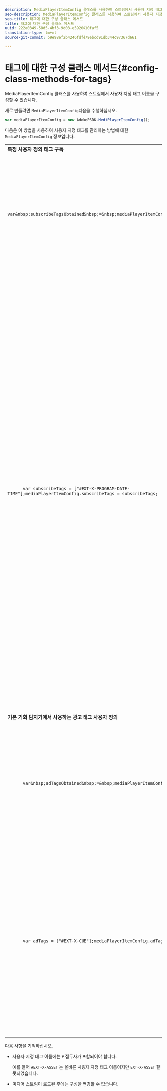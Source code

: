 ```yaml
---
description: MediaPlayerItemConfig 클래스를 사용하여 스트림에서 사용자 지정 태그 이름을 구성할 수 있습니다.
seo-description: MediaPlayerItemConfig 클래스를 사용하여 스트림에서 사용자 지정 태그 이름을 구성할 수 있습니다.
seo-title: 태그에 대한 구성 클래스 메서드
title: 태그에 대한 구성 클래스 메서드
uuid: 222a0349-58d5-4bf3-9d03-e5920610faf5
translation-type: tm+mt
source-git-commit: b9e98ef2b4246fdfd79ebcd91db344c97367d661

---
```



# 태그에 대한 구성 클래스 메서드{#config-class-methods-for-tags}

MediaPlayerItemConfig 클래스를 사용하여 스트림에서 사용자 지정 태그 이름을 구성할 수 있습니다.

새로 만들려면 `MediaPlayerItemConfig`다음을 수행하십시오.

```js
var mediaPlayerItemConfig = new AdobePSDK.MediPlayerItemConfig();
```

다음은 이 방법을 사용하여 사용자 지정 태그를 관리하는 방법에 대한 `MediaPlayerItemConfig` 정보입니다.

<table id="table_0AC0973497144DDAB05726E3F031ACD1"> 
 <tbody> 
  <tr> 
   <td colname="col1"> <b>특정 사용자 정의 태그 구독</b> </td> 
   <td colname="col2"> </td> 
  </tr> 
  <tr> 
   <td colname="col1"> 
    <code class="syntax javascript">
      var&amp;nbsp;subscribeTagsObtained&amp;nbsp;=&amp;nbsp;mediaPlayerItemConfig.subscribeTags;
    </code> </td> 
   <td colname="col2"> <p>현재 구독 태그 목록을 검색합니다. </p> </td> 
  </tr> 
  <tr> 
   <td colname="col1"> 
    <code class="syntax javascript">
      var&nbsp;subscribeTags&nbsp;=&nbsp;["#EXT-X-PROGRAM-DATE-TIME"];mediaPlayerItemConfig.subscribeTags&nbsp;=&nbsp;subscribeTags;
    </code> </td> 
   <td colname="col2"> <p>애플리케이션에 노출된 구독 태그 목록을 설정합니다. </p> <p>또한 애플리케이션은 광고 태그를 통해 전송되는 모든 태그에 자동으로 <span class="codeph"> 구독됩니다 </span>. </p> </td> 
  </tr> 
  <tr> 
   <td colname="col1"> <b>기본 기회 탐지기에서 사용하는 광고 태그 사용자 정의 </b> </td> 
   <td colname="col2"> </td> 
  </tr> 
  <tr> 
   <td colname="col1"> 
    <code class="syntax javascript">
      var&amp;nbsp;adTagsObtained&amp;nbsp;=&amp;nbsp;mediaPlayerItemConfig.adTags; 
    </code> </td> 
   <td colname="col2"> <p>광고 태그의 현재 목록을 검색합니다. </p> </td> 
  </tr> 
  <tr> 
   <td colname="col1"> 
    <code class="syntax javascript">
      var&nbsp;adTags&nbsp;=&nbsp;["#EXT-X-CUE"];mediaPlayerItemConfig.adTags&nbsp;=&nbsp;adTags;
    </code> </td> 
   <td colname="col2"> <p>기본 기회 생성기에서 사용할 광고 태그 목록을 설정합니다. </p> </td> 
  </tr> 
 </tbody> 
</table>

다음 사항을 기억하십시오.

* 사용자 지정 태그 이름에는 `#` 접두사가 포함되어야 합니다.

   예를 들어 `#EXT-X-ASSET` 는 올바른 사용자 지정 태그 이름이지만 `EXT-X-ASSET` 잘못되었습니다.

* 미디어 스트림이 로드된 후에는 구성을 변경할 수 없습니다.

